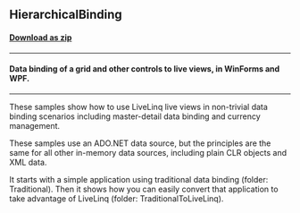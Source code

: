 ## HierarchicalBinding
#### [Download as zip](https://grapecity.github.io/DownGit/#/home?url=https://github.com/GrapeCity/ComponentOne-WPF-Samples/tree/master/NET_4.6.2/C1.WPF.DataSource/CS/LiveLinq/GettingStarted/HierarchicalBinding)
____
#### Data binding of a grid and other controls to live views, in WinForms and WPF.
____
These samples show how to use LiveLinq live views in non-trivial data binding
scenarios including master-detail data binding and currency management.

These samples use an ADO.NET data source, but the principles are the same for
all other in-memory data sources, including plain CLR objects and XML data.

It starts with a simple application using traditional data binding
(folder: Traditional). Then it shows how you can easily convert that
application to take advantage of LiveLinq (folder: TraditionalToLiveLinq).



